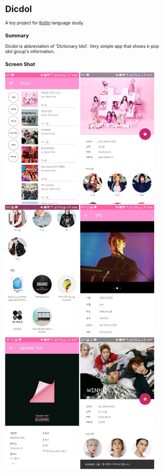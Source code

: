 # Dicdol

A toy project for [Kotlin](http://kotlinlang.org) language study.

### Summary

Dicdol is abbreviation of 'Dictionary Idol'. Very simple app that shows k-pop idol group's information.

### Screen Shot

<img width="240" src="./assets/image/screen-shot-1.jpeg"/> <img width="240" src="./assets/image/screen-shot-2.jpeg"/> <img width="240" src="./assets/image/screen-shot-3.jpeg"/>
<img width="240" src="./assets/image/screen-shot-4.jpeg"/> <img width="240" src="./assets/image/screen-shot-5.jpeg"/> <img width="240" src="./assets/image/screen-shot-6.jpeg"/>